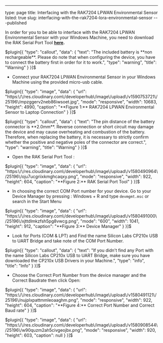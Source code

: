 ---
type: page
title: Interfacing with the RAK7204 LPWAN Environmental Sensor
listed: true
slug: interfacing-with-the-rak7204-lora-environmental-sensor
---published

In order for you to be able to interface with the RAK7204 LPWAN Environmental Sensor with your Windows Machine, you need to download the RAK Serial Port Tool **[here](https://downloads.rakwireless.com/en/LoRa/Tools/RAK_SERIAL_PORT_TOOL_V1.2.1.zip).**

$plugin[{
    "type": "callout",
    "data": {
        "text": "The included battery is **non rechargeable**. Please do note that when configuring the device, you have to connect the battery first in order for it to work.",
        "type": "warning",
        "title": "Warning"
    }
}]$

- Connect your RAK7204 LPWAN Environmental Sensor in your Windows Machine using the provided micro-usb cable.

$plugin[{
    "type": "image",
    "data": {
        "url": "https:\/\/res.cloudinary.com\/developerhub\/image\/upload\/v1590753721\/25196\/mpzggerv2neb86iwsoet.jpg",
        "mode": "responsive",
        "width": 10683,
        "height": 4990,
        "caption": "**Figure 1:** RAK7204 LPWAN Environmental Sensor to Laptop Connection"
    }
}]$

$plugin[{
    "type": "callout",
    "data": {
        "text": "The pin distance of the battery connector is **2.0mm**. Reverse connection or short circuit may damage the device and may cause overheating and combustion of the battery. Therefore, when replacing the battery, it is necessary to strictly confirm whether the positive and negative poles of the connector are correct.",
        "type": "warning",
        "title": "Warning"
    }
}]$

- Open the RAK Serial Port Tool :

$plugin[{
    "type": "image",
    "data": {
        "url": "https:\/\/res.cloudinary.com\/developerhub\/image\/upload\/v1580490964\/25196\/oju7ucgriixkmghcaqxy.png",
        "mode": "responsive",
        "width": 922,
        "height": 604,
        "caption": "**Figure 2:** RAK Serial Port Tool"
    }
}]$

- In choosing the correct COM Port number for your device. Go to your Device Manager by pressing : Windows + R and type `devmgmt.msc` or search in the Start Menu

$plugin[{
    "type": "image",
    "data": {
        "url": "https:\/\/res.cloudinary.com\/developerhub\/image\/upload\/v1580491000\/25196\/xjttdlmkzfsh5pg8vwcg.png",
        "mode": "600",
        "width": 1041,
        "height": 912,
        "caption": "**Figure 3:** Device Manager"
    }
}]$

- Look for Ports (COM & LPT) and Find the name Silicon Labs CP210x USB to UART Bridge and take note of the COM Port Number.

$plugin[{
    "type": "callout",
    "data": {
        "text": "If you didn't find any Port with the name Silicon Labs CP210x USB to UART Bridge, make sure you have downloaded the CP210x USB Drivers in your Machine.",
        "type": "info",
        "title": "Info"
    }
}]$

- Choose the Correct Port Number from the device manager and the Correct Baudrate then click Open:

$plugin[{
    "type": "image",
    "data": {
        "url": "https:\/\/res.cloudinary.com\/developerhub\/image\/upload\/v1580491121\/25196\/nujplxpattmmleoaaghm.png",
        "mode": "responsive",
        "width": 922,
        "height": 604,
        "caption": "**Figure 4:** Correct Port Number and Correct Baud rate"
    }
}]$

$plugin[{
    "type": "image",
    "data": {
        "url": "https:\/\/res.cloudinary.com\/developerhub\/image\/upload\/v1580908544\/25196\/w90quzm2ah5civgeojbx.png",
        "mode": "responsive",
        "width": 920,
        "height": 603,
        "caption": null
    }
}]$

